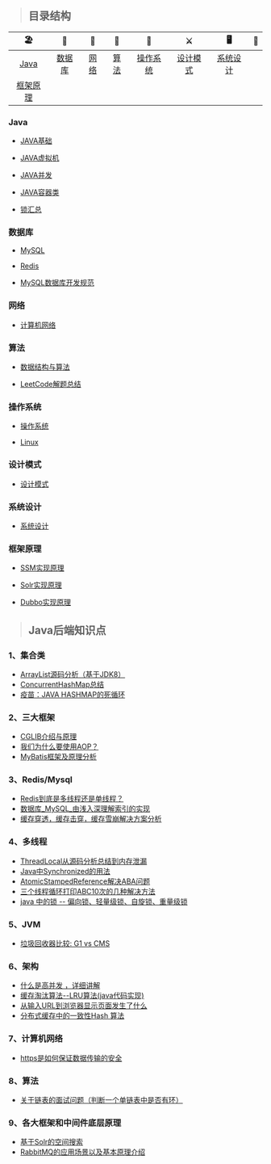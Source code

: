 > ## 目录结构



| 🏖  | 🌁| 📮 | 🌈 | 🚀 |⚔️ | 🖥 | 🚏 | 
| :--------: | :---------: | :---------: | :---------: | :---------: | :---------:| :---------: | :-------: | 
| [Java](#Java) | [数据库](#数据库)|[网络](#网络) | [算法](#算法) |[操作系统](#操作系统)|[设计模式](#设计模式)| [系统设计](#系统设计)
 |[框架原理](#框架原理)|


### Java

-  [JAVA基础](https://github.com/zaiyunduan123/Java-Interview/blob/master/notes/java/Java%E5%9F%BA%E7%A1%80.md)

-  [JAVA虚拟机](https://github.com/zaiyunduan123/Java-Interview/blob/master/notes/java/Java%E8%99%9A%E6%8B%9F%E6%9C%BA.md)

-  [JAVA并发](https://github.com/zaiyunduan123/Java-Interview/blob/master/notes/java/Java%E5%B9%B6%E5%8F%91.md)

-  [JAVA容器类](https://github.com/zaiyunduan123/Java-Interview/blob/master/notes/java/Java%E5%AE%B9%E5%99%A8.md)

-  [锁汇总](https://github.com/zaiyunduan123/Java_ecosystem/blob/master/doc/lock.md)

### 数据库
-  [MySQL](https://github.com/zaiyunduan123/Java-Interview/blob/master/notes/database/MySQL.md)

-  [Redis](https://github.com/zaiyunduan123/Java-Interview/blob/master/notes/database/Redis.md)

-  [MySQL数据库开发规范](https://github.com/zaiyunduan123/Java-Interview/blob/master/notes/database/DataBaseDesign.md)

### 网络
-  [计算机网络](https://github.com/zaiyunduan123/Java-Interview/blob/master/notes/network/Computer-Network.md)
   
### 算法 
-  [数据结构与算法](https://github.com/zaiyunduan123/Java-Interview/blob/master/notes/algorithms/DataStructures-Algorithms.md)

-  [LeetCode解题总结](https://github.com/zaiyunduan123/leetcode-java)

### 操作系统
-  [操作系统](https://github.com/zaiyunduan123/Java-Interview/blob/master/notes/os/Operating-System.md)

-  [Linux](https://github.com/zaiyunduan123/Java-Interview/blob/master/notes/os/Linux.md)

### 设计模式
-  [设计模式](https://github.com/zaiyunduan123/Java-Interview/blob/master/notes/design/Design-Patterns.md)

### 系统设计
-  [系统设计](https://github.com/zaiyunduan123/Java-Interview/blob/master/notes/scene/Scene-Design.md)

### 框架原理
-   [SSM实现原理](https://github.com/zaiyunduan123/Java-Interview/blob/master/notes/framework/Framework.md)
   
-   [Solr实现原理](https://github.com/zaiyunduan123/Java-Interview/blob/master/notes/framework/Solr.md)

-   [Dubbo实现原理](https://github.com/zaiyunduan123/Java-Interview/blob/master/notes/framework/Dubbo.md)





>## Java后端知识点
### 1、集合类
- [ArrayList源码分析（基于JDK8）](https://blog.csdn.net/fighterandknight/article/details/61240861)
- [ConcurrentHashMap总结](http://www.importnew.com/22007.html)
- [疫苗：JAVA HASHMAP的死循环](https://coolshell.cn/articles/9606.html)
### 2、三大框架
- [CGLIB介绍与原理](https://blog.csdn.net/zghwaicsdn/article/details/50957474)
- [我们为什么要使用AOP？](http://www.cnblogs.com/xrq730/p/7003082.html)
- [MyBatis框架及原理分析](https://www.cnblogs.com/luoxn28/p/6417892.html)
### 3、Redis/Mysql
- [Redis到底是多线程还是单线程？](https://blog.csdn.net/bird73/article/details/79792548)
- [数据库_MySQL_由浅入深理解索引的实现](https://blog.csdn.net/u010003835/article/details/51563348)
- [缓存穿透，缓存击穿，缓存雪崩解决方案分析](https://blog.csdn.net/zeb_perfect/article/details/54135506)
### 4、多线程
- [ThreadLocal从源码分析总结到内存泄漏](http://www.cnblogs.com/qiuyong/p/7091689.html)
- [Java中Synchronized的用法](https://blog.csdn.net/luoweifu/article/details/46613015)
- [AtomicStampedReference解决ABA问题](https://www.cnblogs.com/princessd8251/articles/5187403.html)
- [三个线程循环打印ABC10次的几种解决方法](https://www.cnblogs.com/chuji1988/p/4019287.html?utm_source=tuicool)
- [java 中的锁 -- 偏向锁、轻量级锁、自旋锁、重量级锁](https://blog.csdn.net/zqz_zqz/article/details/70233767/)

### 5、JVM
- [垃圾回收器比较: G1 vs CMS](https://www.jianshu.com/p/bdd6f03923d1)
### 6、架构
- [什么是高并发 ，详细讲解](https://blog.csdn.net/DreamWeaver_zhou/article/details/78587580)
- [缓存淘汰算法--LRU算法(java代码实现)](https://blog.csdn.net/wangxilong1991/article/details/70172302)
- [从输入URL到浏览器显示页面发生了什么](https://blog.csdn.net/jeffleo/article/details/77151646)
- [分布式缓存中的一致性Hash 算法](https://blog.csdn.net/jeffleo/article/details/68060506)

### 7、计算机网络
- [https是如何保证数据传输的安全](https://blog.csdn.net/jasonjwl/article/details/50985271)
### 8、算法
- [关于链表的面试问题（判断一个单链表中是否有环）](https://www.cnblogs.com/ghimtim/p/4882916.html)
### 9、各大框架和中间件底层原理
- [基于Solr的空间搜索](https://www.cnblogs.com/luxiaoxun/p/4477591.html)
- [RabbitMQ的应用场景以及基本原理介绍](https://blog.csdn.net/whoamiyang/article/details/54954780)
